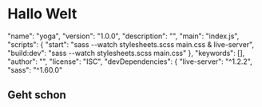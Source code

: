 Hallo Welt
==========
"name": "yoga",
"version": "1.0.0",
"description": "",
"main": "index.js",
"scripts": {
"start": "sass --watch stylesheets.scss main.css & live-server",
"build:dev": "sass --watch stylesheets.scss main.css"
},
"keywords": [],
"author": "",
"license": "ISC",
"devDependencies": {
"live-server": "^1.2.2",
"sass": "^1.60.0"
## Geht schon